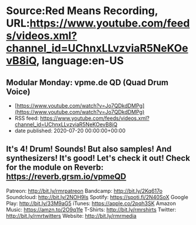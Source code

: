 # Source:Red Means Recording, URL:https://www.youtube.com/feeds/videos.xml?channel_id=UChnxLLvzviaR5NeKOevB8iQ, language:en-US

## Modular Monday: vpme.de QD (Quad Drum Voice)
 - [https://www.youtube.com/watch?v=Jo7QDkdDMPg](https://www.youtube.com/watch?v=Jo7QDkdDMPg)
 - RSS feed: https://www.youtube.com/feeds/videos.xml?channel_id=UChnxLLvzviaR5NeKOevB8iQ
 - date published: 2020-07-20 00:00:00+00:00

It's 4! Drum! Sounds! But also samples! And synthesizers! It's good! Let's check it out!
Check for the module on Reverb: https://reverb.grsm.io/vpmeQD
------------------------------------
Patreon: http://bit.ly/rmrpatreon
Bandcamp: http://bit.ly/2Kq617o
Soundcloud: http://bit.ly/2NOH9Is
Spotify: https://spoti.fi/2N40SoX
Google Play: http://bit.ly/33M9aG5
iTunes: https://apple.co/2pqh3SK
Amazon Music: https://amzn.to/2O9q1fe
T-Shirts: http://bit.ly/rmrshirts
Twitter: http://bit.ly/rmrtwitters
Website: http://bit.ly/rmrmedia

